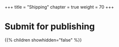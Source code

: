 +++
title = "Shipping"
chapter = true
weight = 70
+++

# Submit for publishing

{{% children showhidden="false" %}}


